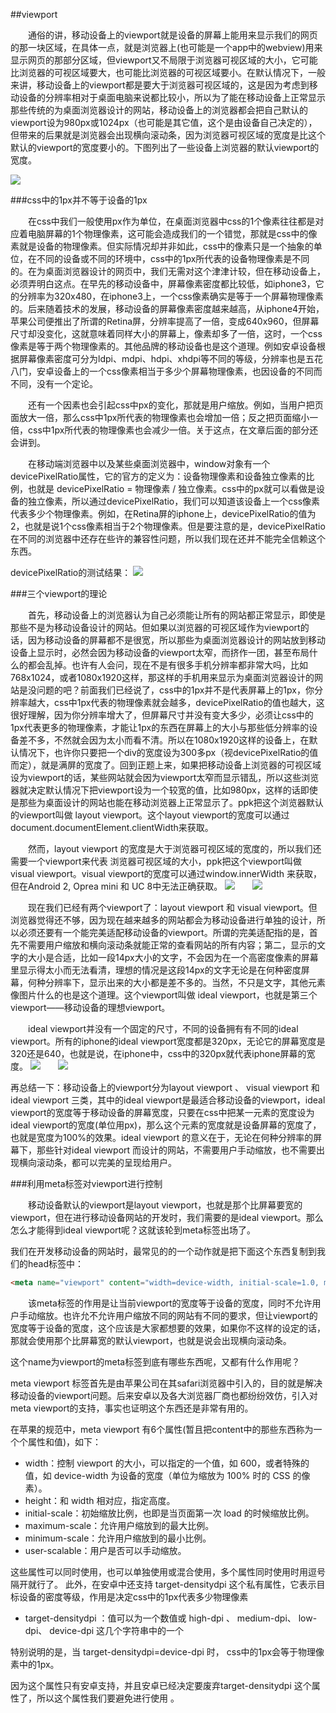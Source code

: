 ##viewport

&emsp;&emsp;通俗的讲，移动设备上的viewport就是设备的屏幕上能用来显示我们的网页的那一块区域，在具体一点，就是浏览器上(也可能是一个app中的webview)用来显示网页的那部分区域，但viewport又不局限于浏览器可视区域的大小，它可能比浏览器的可视区域要大，也可能比浏览器的可视区域要小。在默认情况下，一般来讲，移动设备上的viewport都是要大于浏览器可视区域的，这是因为考虑到移动设备的分辨率相对于桌面电脑来说都比较小，所以为了能在移动设备上正常显示那些传统的为桌面浏览器设计的网站，移动设备上的浏览器都会把自己默认的viewport设为980px或1024px（也可能是其它值，这个是由设备自己决定的），但带来的后果就是浏览器会出现横向滚动条，因为浏览器可视区域的宽度是比这个默认的viewport的宽度要小的。下图列出了一些设备上浏览器的默认viewport的宽度。

![](/assets/300958475557219.png)

###css中的1px并不等于设备的1px

&emsp;&emsp;在css中我们一般使用px作为单位，在桌面浏览器中css的1个像素往往都是对应着电脑屏幕的1个物理像素，这可能会造成我们的一个错觉，那就是css中的像素就是设备的物理像素。但实际情况却并非如此，css中的像素只是一个抽象的单位，在不同的设备或不同的环境中，css中的1px所代表的设备物理像素是不同的。在为桌面浏览器设计的网页中，我们无需对这个津津计较，但在移动设备上，必须弄明白这点。在早先的移动设备中，屏幕像素密度都比较低，如iphone3，它的分辨率为320x480，在iphone3上，一个css像素确实是等于一个屏幕物理像素的。后来随着技术的发展，移动设备的屏幕像素密度越来越高，从iphone4开始，苹果公司便推出了所谓的Retina屏，分辨率提高了一倍，变成640x960，但屏幕尺寸却没变化，这就意味着同样大小的屏幕上，像素却多了一倍，这时，一个css像素是等于两个物理像素的。其他品牌的移动设备也是这个道理。例如安卓设备根据屏幕像素密度可分为ldpi、mdpi、hdpi、xhdpi等不同的等级，分辨率也是五花八门，安卓设备上的一个css像素相当于多少个屏幕物理像素，也因设备的不同而不同，没有一个定论。

&emsp;&emsp;还有一个因素也会引起css中px的变化，那就是用户缩放。例如，当用户把页面放大一倍，那么css中1px所代表的物理像素也会增加一倍；反之把页面缩小一倍，css中1px所代表的物理像素也会减少一倍。关于这点，在文章后面的部分还会讲到。

&emsp;&emsp;在移动端浏览器中以及某些桌面浏览器中，window对象有一个devicePixelRatio属性，它的官方的定义为：设备物理像素和设备独立像素的比例，也就是 devicePixelRatio = 物理像素 / 独立像素。css中的px就可以看做是设备的独立像素，所以通过devicePixelRatio，我们可以知道该设备上一个css像素代表多少个物理像素。例如，在Retina屏的iphone上，devicePixelRatio的值为2，也就是说1个css像素相当于2个物理像素。但是要注意的是，devicePixelRatio在不同的浏览器中还存在些许的兼容性问题，所以我们现在还并不能完全信赖这个东西。

devicePixelRatio的测试结果：
![](/assets/300958496962833.png)

###三个viewport的理论

&emsp;&emsp;首先，移动设备上的浏览器认为自己必须能让所有的网站都正常显示，即使是那些不是为移动设备设计的网站。但如果以浏览器的可视区域作为viewport的话，因为移动设备的屏幕都不是很宽，所以那些为桌面浏览器设计的网站放到移动设备上显示时，必然会因为移动设备的viewport太窄，而挤作一团，甚至布局什么的都会乱掉。也许有人会问，现在不是有很多手机分辨率都非常大吗，比如768x1024，或者1080x1920这样，那这样的手机用来显示为桌面浏览器设计的网站是没问题的吧？前面我们已经说了，css中的1px并不是代表屏幕上的1px，你分辨率越大，css中1px代表的物理像素就会越多，devicePixelRatio的值也越大，这很好理解，因为你分辨率增大了，但屏幕尺寸并没有变大多少，必须让css中的1px代表更多的物理像素，才能让1px的东西在屏幕上的大小与那些低分辨率的设备差不多，不然就会因为太小而看不清。所以在1080x1920这样的设备上，在默认情况下，也许你只要把一个div的宽度设为300多px（视devicePixelRatio的值而定），就是满屏的宽度了。回到正题上来，如果把移动设备上浏览器的可视区域设为viewport的话，某些网站就会因为viewport太窄而显示错乱，所以这些浏览器就决定默认情况下把viewport设为一个较宽的值，比如980px，这样的话即使是那些为桌面设计的网站也能在移动浏览器上正常显示了。ppk把这个浏览器默认的viewport叫做 layout viewport。这个layout viewport的宽度可以通过document.documentElement.clientWidth来获取。

&emsp;&emsp;然而，layout viewport 的宽度是大于浏览器可视区域的宽度的，所以我们还需要一个viewport来代表 浏览器可视区域的大小，ppk把这个viewport叫做 visual viewport。visual viewport的宽度可以通过window.innerWidth 来获取，但在Android 2, Oprea mini 和 UC 8中无法正确获取。
![](/assets/300958521655944.png)&emsp;&emsp;![](/assets/300958547434256.png)

&emsp;&emsp;现在我们已经有两个viewport了：layout viewport 和 visual viewport。但浏览器觉得还不够，因为现在越来越多的网站都会为移动设备进行单独的设计，所以必须还要有一个能完美适配移动设备的viewport。所谓的完美适配指的是，首先不需要用户缩放和横向滚动条就能正常的查看网站的所有内容；第二，显示的文字的大小是合适，比如一段14px大小的文字，不会因为在一个高密度像素的屏幕里显示得太小而无法看清，理想的情况是这段14px的文字无论是在何种密度屏幕，何种分辨率下，显示出来的大小都是差不多的。当然，不只是文字，其他元素像图片什么的也是这个道理。这个viewport叫做 ideal viewport，也就是第三个viewport——移动设备的理想viewport。

&emsp;&emsp;ideal viewport并没有一个固定的尺寸，不同的设备拥有有不同的ideal viewport。所有的iphone的ideal viewport宽度都是320px，无论它的屏幕宽度是320还是640，也就是说，在iphone中，css中的320px就代表iphone屏幕的宽度。
![](/assets/300958570879340.png)&emsp;&emsp;![](/assets/300958563683726.png)

再总结一下：移动设备上的viewport分为layout viewport  、 visual viewport   和 ideal viewport  三类，其中的ideal viewport是最适合移动设备的viewport，ideal viewport的宽度等于移动设备的屏幕宽度，只要在css中把某一元素的宽度设为ideal viewport的宽度(单位用px)，那么这个元素的宽度就是设备屏幕的宽度了，也就是宽度为100%的效果。ideal viewport 的意义在于，无论在何种分辨率的屏幕下，那些针对ideal viewport 而设计的网站，不需要用户手动缩放，也不需要出现横向滚动条，都可以完美的呈现给用户。

###利用meta标签对viewport进行控制

&emsp;&emsp;移动设备默认的viewport是layout viewport，也就是那个比屏幕要宽的viewport，但在进行移动设备网站的开发时，我们需要的是ideal viewport。那么怎么才能得到ideal viewport呢？这就该轮到meta标签出场了。

我们在开发移动设备的网站时，最常见的的一个动作就是把下面这个东西复制到我们的head标签中：
```html
<meta name="viewport" content="width=device-width, initial-scale=1.0, maximum-scale=1.0, user-scalable=0">
```

&emsp;&emsp;该meta标签的作用是让当前viewport的宽度等于设备的宽度，同时不允许用户手动缩放。也许允不允许用户缩放不同的网站有不同的要求，但让viewport的宽度等于设备的宽度，这个应该是大家都想要的效果，如果你不这样的设定的话，那就会使用那个比屏幕宽的默认viewport，也就是说会出现横向滚动条。

这个name为viewport的meta标签到底有哪些东西呢，又都有什么作用呢？

meta viewport 标签首先是由苹果公司在其safari浏览器中引入的，目的就是解决移动设备的viewport问题。后来安卓以及各大浏览器厂商也都纷纷效仿，引入对meta viewport的支持，事实也证明这个东西还是非常有用的。

在苹果的规范中，meta viewport 有6个属性(暂且把content中的那些东西称为一个个属性和值)，如下：

<ul>
    <li>width：控制 viewport 的大小，可以指定的一个值，如 600，或者特殊的值，如 device-width 为设备的宽度（单位为缩放为 100% 时的 CSS 的像素）。</li>
    <li>height：和 width 相对应，指定高度。</li>
    <li>initial-scale：初始缩放比例，也即是当页面第一次 load 的时候缩放比例。</li>
    <li>maximum-scale：允许用户缩放到的最大比例。</li>
    <li>minimum-scale：允许用户缩放到的最小比例。</li>
    <li>user-scalable：用户是否可以手动缩放。</li>
</ul>

这些属性可以同时使用，也可以单独使用或混合使用，多个属性同时使用时用逗号隔开就行了。
此外，在安卓中还支持  target-densitydpi  这个私有属性，它表示目标设备的密度等级，作用是决定css中的1px代表多少物理像素
<ul>
    <li>target-densitydpi ：值可以为一个数值或 high-dpi 、 medium-dpi、 low-dpi、 device-dpi 这几个字符串中的一个</li>
</ul>

特别说明的是，当 target-densitydpi=device-dpi 时， css中的1px会等于物理像素中的1px。

因为这个属性只有安卓支持，并且安卓已经决定要废弃target-densitydpi  这个属性了，所以这个属性我们要避免进行使用  。
